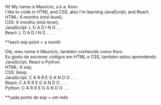 <en>
  Hi! My name is Mauricio, a.k.a. Kuro. <br>
  I like to code in HTML and CSS, also I'm learning JavaScript, and React. <br>
  HTML: 6 months (mid-level); <br>
  CSS: 6 months (mid-level); <br>
  JavaScript: L O A D I N G . . . <br>
  React: L O A D I N G . . . <br>
  
  **each exp point = a month
  
<pt-br>
  Olá, meu nome é Maurício, também conhecido como Kuro. <br>
  Eu gosto de escrever códigos em HTML e CSS, também estou aprendendo JavaScript, React e Python. <br>
  HTML: 6 exp; <br>
  CSS: 6exp; <br>
  JavaScript: C A R R E G A N D O . . . <br>
  React: C A R R E G A N D O . . . <br>
  Python: C A R R E G A N D O . . . <br>
  
  **cada ponto de exp = um mês
 
